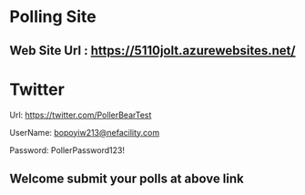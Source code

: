# Polling Site 
## Web Site Url : https://5110jolt.azurewebsites.net/
# Twitter

Url: https://twitter.com/PollerBearTest

UserName: bopoyiw213@nefacility.com

Password: PollerPassword123!
## Welcome submit your polls at above link

